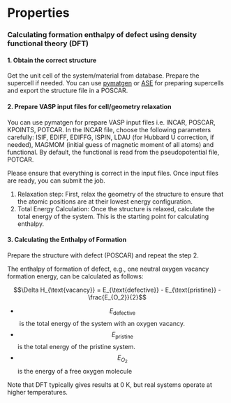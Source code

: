 # Properties

### Calculating formation enthalpy of defect using density functional theory (DFT)

#### 1. Obtain the correct structure &#x20;

Get the unit cell of the system/material from database. Prepare the supercell if needed. You can use [pymatgen](https://pymatgen.org) or [ASE](https://wiki.fysik.dtu.dk/ase/) for preparing supercells and export the structure file in a POSCAR.&#x20;

#### 2. Prepare VASP input files for cell/geometry relaxation

You can use pymatgen for prepare VASP input files i.e. INCAR, POSCAR, KPOINTS, POTCAR. In the INCAR file, choose the following parameters carefully: ISIF, EDIFF, EDIFFG, ISPIN, LDAU (for Hubbard U correction, if needed), MAGMOM (initial guess of magnetic moment of all atoms) and functional. By default, the functional is read from the pseudopotential file, POTCAR.&#x20;

Please ensure that everything is correct in the input files. Once input files are ready, you can submit the job.

1. Relaxation step: First, relax the geometry of the structure to ensure that the atomic positions are at their lowest energy configuration.
2. Total Energy Calculation: Once the structure is relaxed, calculate the total energy of the system. This is the starting point for calculating enthalpy.

#### 3. Calculating the Enthalpy of Formation

Prepare the structure with defect (POSCAR) and repeat the step 2.&#x20;

The enthalpy of formation of defect, e.g., one neutral oxygen vacancy formation energy, can be calculated as follows:&#x20;

&#x20;                         $$\Delta H_{\text{vacancy}} = E_{\text{defective}} - E_{\text{pristine}} - \frac{E_{O_2}}{2}$$

* $$E_{\text{defective}}$$ ​ is the total energy of the system with an oxygen vacancy.
* $$E_{\text{pristine}}$$  is the total energy of the pristine system.
* $$E_{O_2}$$​​ is the energy of a free oxygen molecule&#x20;

Note that DFT typically gives results at 0 K, but real systems operate at higher temperatures.





